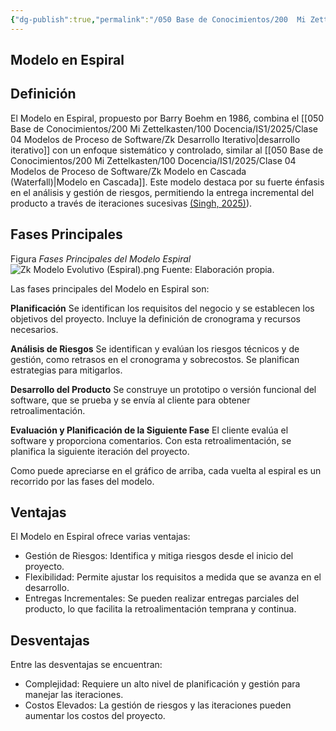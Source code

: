 ```yaml
---
{"dg-publish":true,"permalink":"/050 Base de Conocimientos/200  Mi Zettelkasten/100 Docencia/IS1/2025/Clase 04 Modelos de Proceso de Software/Zk Modelo Evolutivo (Espiral)/","tags":["digitalGarden","modeloDeProceso"]}
---
```


## Modelo en Espiral

## Definición

El Modelo en Espiral, propuesto por Barry Boehm en 1986, combina el [[050 Base de Conocimientos/200  Mi Zettelkasten/100 Docencia/IS1/2025/Clase 04 Modelos de Proceso de Software/Zk Desarrollo Iterativo\|desarrollo iterativo]] con un enfoque sistemático y controlado, similar al [[050 Base de Conocimientos/200  Mi Zettelkasten/100 Docencia/IS1/2025/Clase 04 Modelos de Proceso de Software/Zk Modelo en Cascada (Waterfall)\|Modelo en Cascada]]. Este modelo destaca por su fuerte énfasis en el análisis y gestión de riesgos, permitiendo la entrega incremental del producto a través de iteraciones sucesivas [(Singh, 2025)](https://www.shiksha.com/online-courses/articles/spiral-model-in-software-engineering/)).

## Fases Principales

Figura
_Fases Principales del Modelo Espiral_
![Zk Modelo Evolutivo (Espiral).png](/img/user/050%20Base%20de%20Conocimientos/200%20%20Mi%20Zettelkasten/100%20Docencia/IS1/2025/Clase%2004%20Modelos%20de%20Proceso%20de%20Software/000%20Adjuntos/Zk%20Modelo%20Evolutivo%20(Espiral).png)
Fuente: Elaboración propia.

Las fases principales del Modelo en Espiral son:

**Planificación**
Se identifican los requisitos del negocio y se establecen los objetivos del proyecto. Incluye la definición de cronograma y recursos necesarios.

**Análisis de Riesgos**
Se identifican y evalúan los riesgos técnicos y de gestión, como retrasos en el cronograma y sobrecostos. Se planifican estrategias para mitigarlos.

**Desarrollo del Producto**
Se construye un prototipo o versión funcional del software, que se prueba y se envía al cliente para obtener retroalimentación.

**Evaluación y Planificación de la Siguiente Fase**
El cliente evalúa el software y proporciona comentarios. Con esta retroalimentación, se planifica la siguiente iteración del proyecto.

Como puede apreciarse en el gráfico de arriba, cada vuelta al espiral es un recorrido por las fases del modelo.

## Ventajas

El Modelo en Espiral ofrece varias ventajas:

- Gestión de Riesgos: Identifica y mitiga riesgos desde el inicio del proyecto.
- Flexibilidad: Permite ajustar los requisitos a medida que se avanza en el desarrollo.
- Entregas Incrementales: Se pueden realizar entregas parciales del producto, lo que facilita la retroalimentación temprana y continua.

## Desventajas

Entre las desventajas se encuentran:

- Complejidad: Requiere un alto nivel de planificación y gestión para manejar las iteraciones.
- Costos Elevados: La gestión de riesgos y las iteraciones pueden aumentar los costos del proyecto.